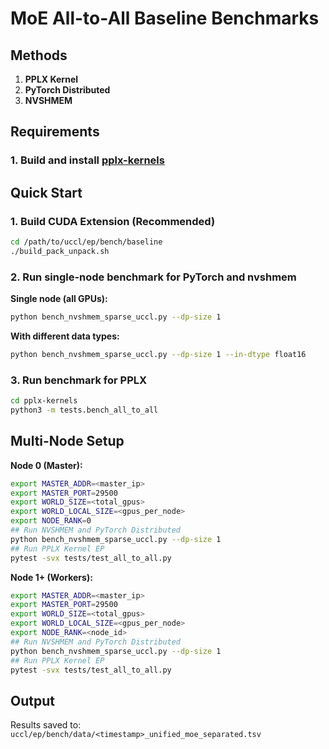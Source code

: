 # MoE All-to-All Baseline Benchmarks

## Methods

1. **PPLX Kernel**  
2. **PyTorch Distributed**  
3. **NVSHMEM**  


## Requirements
### 1. Build and install [pplx-kernels](https://github.com/perplexityai/pplx-kernels)

## Quick Start


### 1. Build CUDA Extension (Recommended)

```bash
cd /path/to/uccl/ep/bench/baseline
./build_pack_unpack.sh
```

### 2. Run single-node benchmark for PyTorch and nvshmem 

**Single node (all GPUs):**
```bash
python bench_nvshmem_sparse_uccl.py --dp-size 1
```

**With different data types:**
```bash
python bench_nvshmem_sparse_uccl.py --dp-size 1 --in-dtype float16
```

### 3. Run benchmark for PPLX 

```bash
cd pplx-kernels
python3 -m tests.bench_all_to_all
```


## Multi-Node Setup

**Node 0 (Master):**
```bash
export MASTER_ADDR=<master_ip>
export MASTER_PORT=29500
export WORLD_SIZE=<total_gpus>
export WORLD_LOCAL_SIZE=<gpus_per_node>
export NODE_RANK=0
## Run NVSHMEM and PyTorch Distributed
python bench_nvshmem_sparse_uccl.py --dp-size 1
## Run PPLX Kernel EP
pytest -svx tests/test_all_to_all.py 
```



**Node 1+ (Workers):**
```bash
export MASTER_ADDR=<master_ip>
export MASTER_PORT=29500
export WORLD_SIZE=<total_gpus>
export WORLD_LOCAL_SIZE=<gpus_per_node>
export NODE_RANK=<node_id>
## Run NVSHMEM and PyTorch Distributed
python bench_nvshmem_sparse_uccl.py --dp-size 1
## Run PPLX Kernel EP
pytest -svx tests/test_all_to_all.py 
```

## Output

Results saved to: `uccl/ep/bench/data/<timestamp>_unified_moe_separated.tsv`





